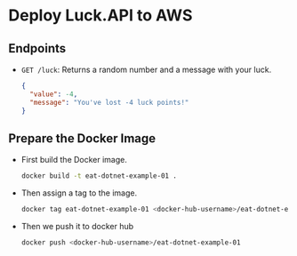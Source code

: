 # Deploy Luck.API to AWS

## Endpoints

- `GET /luck`: Returns a random number and a message with your luck.
  ```json
  {
    "value": -4,
    "message": "You've lost -4 luck points!"
  }
  ```

## Prepare the Docker Image

- First build the Docker image.
  ```bash
  docker build -t eat-dotnet-example-01 .
  ```
- Then assign a tag to the image.
  ```bash
  docker tag eat-dotnet-example-01 <docker-hub-username>/eat-dotnet-example-01
  ```
- Then we push it to docker hub
  ```bash
  docker push <docker-hub-username>/eat-dotnet-example-01
  ```
